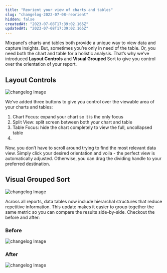 ```yaml
---
title: "Reorient your view of charts and tables"
slug: "changelog-2022-07-08-reorient"
hidden: false
createdAt: "2023-07-08T17:39:02.165Z"
updatedAt: "2023-07-08T17:39:02.165Z"
---
```


Mixpanel’s charts and tables both provide a unique way to view data and capture insights. But, sometimes you’re only in need of the table. Or, you need both the chart and table for a holistic analysis. That’s why we’ve introduced **Layout Controls** and **Visual Grouped** Sort to give you control over the orientation of your report. 

## Layout Controls

![changelog Image](https://raw.githubusercontent.com/mixpanel/docs/main/media/changelog/changelog-2022-07-08-reorient1.gif)

We’ve added three buttons to give you control over the viewable area of your charts and tables:

1. Chart Focus: expand your chart so it is the only focus
2. Split View: split screen between both your chart and table
3. Table Focus: hide the chart completely to view the full, uncollapsed table
4. 
Now, you don’t have to scroll around trying to find the most relevant data view. Simply click your desired orientation and voila - the perfect view is automatically adjusted. Otherwise, you can drag the dividing handle to your preferred destination.

## Visual Grouped Sort

![changelog Image](https://raw.githubusercontent.com/mixpanel/docs/main/media/changelog/changelog-2022-07-08-reorient2.gif)

Across all reports, data tables now include hierarchal structures that reduce repetitive information. This update makes it easier to group together the same metric so you can compare the results side-by-side. Checkout the before and after:

### Before

![changelog Image](https://raw.githubusercontent.com/mixpanel/docs/main/media/changelog/changelog-2022-07-08-reorient1.png)

### After

![changelog Image](https://raw.githubusercontent.com/mixpanel/docs/main/media/changelog/changelog-2022-07-08-reorient2.png)
